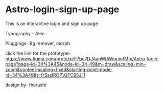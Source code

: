 # Astro-login-sign-up-page

This is an interactive login and sign up page

Typography - Aleo

Pluggings- Bg remover, morph

click the link for the prototype- https://www.figma.com/proto/xcF7bc7DJAanWjAWuumfMm/Astro-login-page?page-id=34%3A45&node-id=34-49&m=draw&scaling=min-zoom&content-scaling=fixed&starting-point-node-id=34%3A49&t=frSssIROPVJFC95J-1

design by- tharushi
